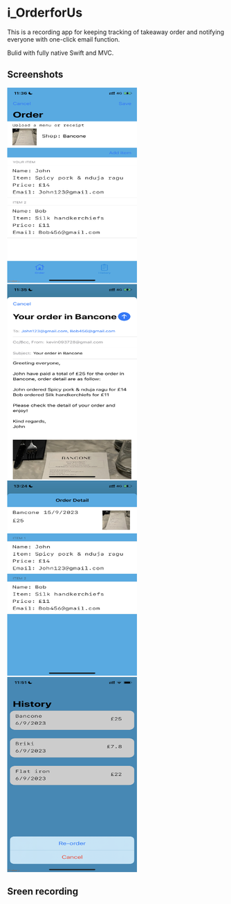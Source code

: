 # i_OrderforUs
This is a recording app for keeping tracking of takeaway order and notifying everyone with one-click email function.

Bulid with fully native Swift and MVC.

## Screenshots
<img src="i_OrderforUs/Images/mockApp1.PNG" width="300" height="450"> <img src="i_OrderforUs/Images/mockApp2.PNG" width="300" height="450">
<img src="i_OrderforUs/Images/mockApp7.PNG" width="300" height="450"> <img src="i_OrderforUs/Images/mockApp6.PNG" width="300" height="450">

## Sreen recording





